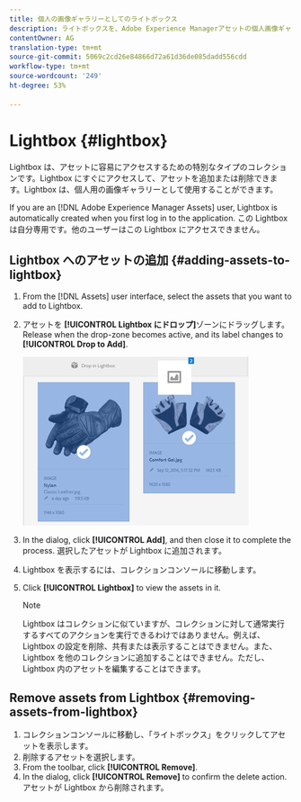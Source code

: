 ```yaml
---
title: 個人の画像ギャラリーとしてのライトボックス
description: ライトボックスを、Adobe Experience Managerアセットの個人画像ギャラリーとして使用する方法を説明します。
contentOwner: AG
translation-type: tm+mt
source-git-commit: 5069c2cd26e84866d72a61d36de085dadd556cdd
workflow-type: tm+mt
source-wordcount: '249'
ht-degree: 53%

---
```



# Lightbox {#lightbox}

Lightbox は、アセットに容易にアクセスするための特別なタイプのコレクションです。Lightbox にすぐにアクセスして、アセットを追加または削除できます。Lightbox は、個人用の画像ギャラリーとして使用することができます。

If you are an [!DNL Adobe Experience Manager Assets] user, Lightbox is automatically created when you first log in to the application. この Lightbox は自分専用です。他のユーザーはこの Lightbox にアクセスできません。

## Lightbox へのアセットの追加 {#adding-assets-to-lightbox}

1. From the [!DNL Assets] user interface, select the assets that you want to add to Lightbox.
1. アセットを **[!UICONTROL Lightbox にドロップ]**&#x200B;ゾーンにドラッグします。Release when the drop-zone becomes active, and its label changes to **[!UICONTROL Drop to Add]**.

   ![add_to_lightbox](assets/add_to_lightbox.png)

1. In the dialog, click **[!UICONTROL Add]**, and then close it to complete the process. 選択したアセットが Lightbox に追加されます。
1. Lightbox を表示するには、コレクションコンソールに移動します。
1. Click **[!UICONTROL Lightbox]** to view the assets in it.

   >[!NOTE]
   >
   >Lightbox はコレクションに似ていますが、コレクションに対して通常実行するすべてのアクションを実行できるわけではありません。例えば、Lightbox の設定を削除、共有または表示することはできません。また、Lightbox を他のコレクションに追加することはできません。ただし、Lightbox 内のアセットを編集することはできます。

## Remove assets from Lightbox {#removing-assets-from-lightbox}

1. コレクションコンソールに移動し、「ライトボックス」をクリックしてアセットを表示します。
1. 削除するアセットを選択します。
1. From the toolbar, click **[!UICONTROL Remove]**.
1. In the dialog, click **[!UICONTROL Remove]** to confirm the delete action. アセットが Lightbox から削除されます。
